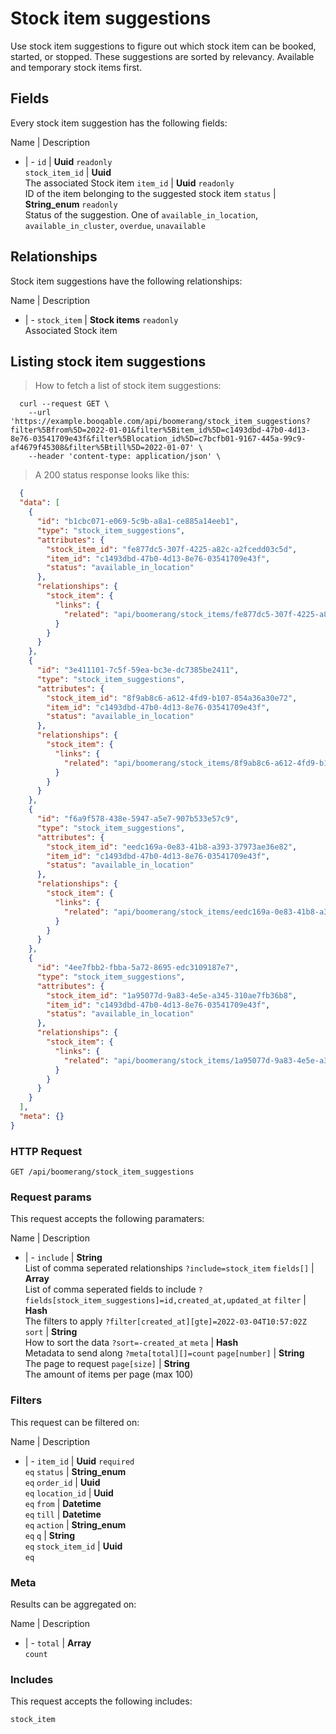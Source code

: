 # Stock item suggestions

Use stock item suggestions to figure out which stock item can be booked, started, or stopped. These suggestions are sorted by relevancy. Available and temporary stock items first.

## Fields
Every stock item suggestion has the following fields:

Name | Description
- | -
`id` | **Uuid** `readonly`<br>
`stock_item_id` | **Uuid**<br>The associated Stock item
`item_id` | **Uuid** `readonly`<br>ID of the item belonging to the suggested stock item
`status` | **String_enum** `readonly`<br>Status of the suggestion. One of `available_in_location`, `available_in_cluster`, `overdue`, `unavailable`


## Relationships
Stock item suggestions have the following relationships:

Name | Description
- | -
`stock_item` | **Stock items** `readonly`<br>Associated Stock item


## Listing stock item suggestions



> How to fetch a list of stock item suggestions:

```shell
  curl --request GET \
    --url 'https://example.booqable.com/api/boomerang/stock_item_suggestions?filter%5Bfrom%5D=2022-01-01&filter%5Bitem_id%5D=c1493dbd-47b0-4d13-8e76-03541709e43f&filter%5Blocation_id%5D=c7bcfb01-9167-445a-99c9-af4679f45308&filter%5Btill%5D=2022-01-07' \
    --header 'content-type: application/json' \
```

> A 200 status response looks like this:

```json
  {
  "data": [
    {
      "id": "b1cbc071-e069-5c9b-a8a1-ce885a14eeb1",
      "type": "stock_item_suggestions",
      "attributes": {
        "stock_item_id": "fe877dc5-307f-4225-a82c-a2fcedd03c5d",
        "item_id": "c1493dbd-47b0-4d13-8e76-03541709e43f",
        "status": "available_in_location"
      },
      "relationships": {
        "stock_item": {
          "links": {
            "related": "api/boomerang/stock_items/fe877dc5-307f-4225-a82c-a2fcedd03c5d"
          }
        }
      }
    },
    {
      "id": "3e411101-7c5f-59ea-bc3e-dc7385be2411",
      "type": "stock_item_suggestions",
      "attributes": {
        "stock_item_id": "8f9ab8c6-a612-4fd9-b107-854a36a30e72",
        "item_id": "c1493dbd-47b0-4d13-8e76-03541709e43f",
        "status": "available_in_location"
      },
      "relationships": {
        "stock_item": {
          "links": {
            "related": "api/boomerang/stock_items/8f9ab8c6-a612-4fd9-b107-854a36a30e72"
          }
        }
      }
    },
    {
      "id": "f6a9f578-438e-5947-a5e7-907b533e57c9",
      "type": "stock_item_suggestions",
      "attributes": {
        "stock_item_id": "eedc169a-0e83-41b8-a393-37973ae36e82",
        "item_id": "c1493dbd-47b0-4d13-8e76-03541709e43f",
        "status": "available_in_location"
      },
      "relationships": {
        "stock_item": {
          "links": {
            "related": "api/boomerang/stock_items/eedc169a-0e83-41b8-a393-37973ae36e82"
          }
        }
      }
    },
    {
      "id": "4ee7fbb2-fbba-5a72-8695-edc3109187e7",
      "type": "stock_item_suggestions",
      "attributes": {
        "stock_item_id": "1a95077d-9a83-4e5e-a345-310ae7fb36b8",
        "item_id": "c1493dbd-47b0-4d13-8e76-03541709e43f",
        "status": "available_in_location"
      },
      "relationships": {
        "stock_item": {
          "links": {
            "related": "api/boomerang/stock_items/1a95077d-9a83-4e5e-a345-310ae7fb36b8"
          }
        }
      }
    }
  ],
  "meta": {}
}
```

### HTTP Request

`GET /api/boomerang/stock_item_suggestions`

### Request params

This request accepts the following paramaters:

Name | Description
- | -
`include` | **String**<br>List of comma seperated relationships `?include=stock_item`
`fields[]` | **Array**<br>List of comma seperated fields to include `?fields[stock_item_suggestions]=id,created_at,updated_at`
`filter` | **Hash**<br>The filters to apply `?filter[created_at][gte]=2022-03-04T10:57:02Z`
`sort` | **String**<br>How to sort the data `?sort=-created_at`
`meta` | **Hash**<br>Metadata to send along `?meta[total][]=count`
`page[number]` | **String**<br>The page to request
`page[size]` | **String**<br>The amount of items per page (max 100)


### Filters

This request can be filtered on:

Name | Description
- | -
`item_id` | **Uuid** `required`<br>`eq`
`status` | **String_enum**<br>`eq`
`order_id` | **Uuid**<br>`eq`
`location_id` | **Uuid**<br>`eq`
`from` | **Datetime**<br>`eq`
`till` | **Datetime**<br>`eq`
`action` | **String_enum**<br>`eq`
`q` | **String**<br>`eq`
`stock_item_id` | **Uuid**<br>`eq`


### Meta

Results can be aggregated on:

Name | Description
- | -
`total` | **Array**<br>`count`


### Includes

This request accepts the following includes:

`stock_item`





